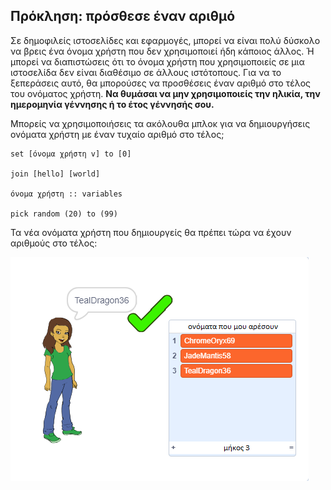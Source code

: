 ## Πρόκληση: πρόσθεσε έναν αριθμό

Σε δημοφιλείς ιστοσελίδες και εφαρμογές, μπορεί να είναι πολύ δύσκολο να βρεις ένα όνομα χρήστη που δεν χρησιμοποιεί ήδη κάποιος άλλος. Ή μπορεί να διαπιστώσεις ότι το όνομα χρήστη που χρησιμοποιείς σε μια ιστοσελίδα δεν είναι διαθέσιμο σε άλλους ιστότοπους. Για να το ξεπεράσεις αυτό, θα μπορούσες να προσθέσεις έναν αριθμό στο τέλος του ονόματος χρήστη. **Να θυμάσαι να μην χρησιμοποιείς την ηλικία, την ημερομηνία γέννησης ή το έτος γέννησής σου.**

Μπορείς να χρησιμοποιήσεις τα ακόλουθα μπλοκ για να δημιουργήσεις ονόματα χρήστη με έναν τυχαίο αριθμό στο τέλος;

```blocks3
set [όνομα χρήστη v] to [0]

join [hello] [world]

όνομα χρήστη :: variables

pick random (20) to (99)
```

Τα νέα ονόματα χρήστη που δημιουργείς θα πρέπει τώρα να έχουν αριθμούς στο τέλος:

![screenshot](images/usernames-with-numbers.png)
